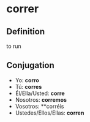 # correr

## Definition
to run

## Conjugation

- Yo: **corro**
- Tú: **corres**
- Él/Ella/Usted: **corre**
- Nosotros: **corremos**
- Vosotros: **corréis
- Ustedes/Ellos/Ellas: **corren**